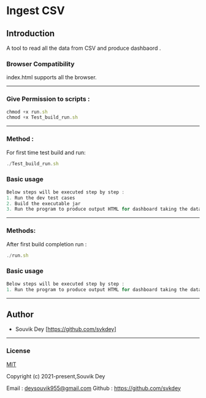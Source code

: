 # Ingest CSV
## Introduction
A tool to read all the data from CSV and produce dashbaord .
### Browser Compatibility

index.html supports all the browser.

---

### Give Permission to scripts :



```js
chmod +x run.sh
chmod +x Test_build_run.sh
```
---

### Method :

For first time test build and run:

```js
./Test_build_run.sh
```

### Basic usage

```js
Below steps will be executed step by step :
1. Run the dev test cases
2. Build the executable jar
3. Run the program to produce output HTML for dashboard taking the data from CSV
```

---

### Methods:
After first build completion run :

```js
./run.sh
```

### Basic usage

```js
Below steps will be executed step by step :
1. Run the program to produce output HTML for dashboard taking the data from CSV
```

---

## Author

- Souvik Dey [https://github.com/svkdey]

---

### License

[MIT](http://opensource.org/licenses/MIT)

Copyright (c) 2021-present,Souvik Dey

Email : deysouvik955@gmail.com
Github : https://github.com/svkdey
